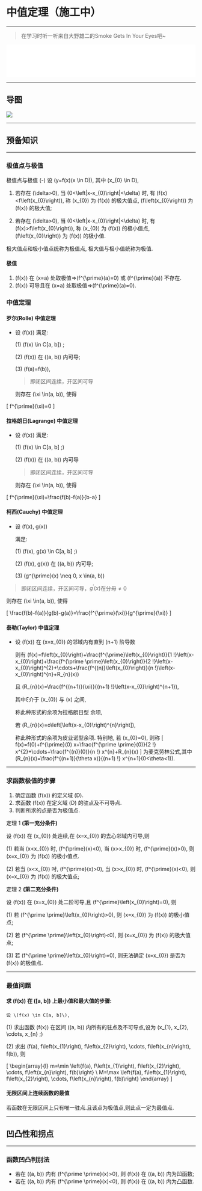 # 中值定理（施工中）

---

> 在学习时听一听来自大野雄二的Smoke Gets In Your Eyes吧~

<iframe frameborder="no" border="0" marginwidth="0" marginheight="0" width=100% height=86 src="//music.163.com/outchain/player?type=2&id=488846&auto=0&height=66"></iframe>

---

## 导图
![](https://app.bestzixue.com/diagram/knowledge_flowchart_calc_mean-value.jpg)

---

## 预备知识

---

### 极值点与极值

极值点与极值 \(-\) 设 \(y=f(x)(x \in D)\), 其中 \(x_{0} \in D\),

1. 若存在 \(\delta>0\), 当 \(0<\left|x-x_{0}\right|<\delta\) 时, 有 \(f(x)<f\left(x_{0}\right)\), 称 \(x_{0}\) 为 \(f(x)\) 的极大值点, \(f\left(x_{0}\right)\) 为 \(f(x)\) 的极大值;

2. 若存在 \(\delta>0\), 当 \(0<\left|x-x_{0}\right|<\delta\) 时, 有 \(f(x)>f\left(x_{0}\right)\), 称 \(x_{0}\) 为 \(f(x)\) 的极小值点, \(f\left(x_{0}\right)\) 为 \(f(x)\) 的极小值. 
   
极大值点和极小值点统称为极值点, 极大值与极小值统称为极值.

#### 极值

1. \(f(x)\) 在 \(x=a\) 处取极值$\Rightarrow$\(f^{\prime}(a)=0\) 或 \(f^{\prime}(a)\) 不存在. 
2. \(f(x)\) 可导且在 \(x=a\) 处取极值$\Rightarrow$\(f^{\prime}(a)=0\).

### 中值定理

#### 罗尔(Rolle) 中值定理
* 设 \(f(x)\) 满足:
  
  (1) \(f(x) \in C[a, b]\) ;
  
  (2) \(f(x)\) 在 \((a, b)\) 内可导;
  
  (3) \(f(a)=f(b)\), 
  
  >即闭区间连续，开区间可导

  则存在 \(\xi \in(a, b)\), 使得 
  
\[
f^{\prime}(\xi)=0
\]

#### 拉格朗日(Lagrange) 中值定理
* 设 \(f(x)\) 满足: 
  
  (1) \(f(x) \in C[a, b] ;\) 
  
  (2) \(f(x)\) 在 \((a, b)\) 内可导
  
  >即闭区间连续，开区间可导

  则存在 \(\xi \in(a, b)\), 使得 
  
\[
f^{\prime}(\xi)=\frac{f(b)-f(a)}{b-a}
\]

#### 柯西(Cauchy) 中值定理
* 设 \(f(x), g(x)\) 
  
  满足: 
  
  (1) \(f(x), g(x) \in C[a, b] ;\) 
  
  (2) \(f(x), g(x)\) 在 \((a, b)\) 内可导; 
  
  (3) \(g^{\prime}(x) \neq 0, x \in(a, b)\)
  
>即闭区间连续，开区间可导，$g^{\prime}(x)$在分母$\neq 0$

  则存在 \(\xi \in(a, b)\), 使得

\[
\frac{f(b)-f(a)}{g(b)-g(a)}=\frac{f^{\prime}(\xi)}{g^{\prime}(\xi)}
\]

#### 泰勒(Taylor) 中值定理
* 设 \(f(x)\) 在 \(x=x_{0}\) 的邻域内有直到 \(n+1\) 阶导数
  
  则有 \(f(x)=f\left(x_{0}\right)+\frac{f^{\prime}\left(x_{0}\right)}{1 !}\left(x-x_{0}\right)+\frac{f^{\prime \prime}\left(x_{0}\right)}{2 !}\left(x-x_{0}\right)^{2}+\cdots+\frac{f^{(n)}\left(x_{0}\right)}{n !}\left(x-x_{0}\right)^{n}+R_{n}(x)\) 
  
  且 \(R_{n}(x)=\frac{f^{(n+1)}(\xi)}{(n+1) !}\left(x-x_{0}\right)^{n+1}\), 
  
  其中$\xi$介于 \(x_{0}\) 与 \(x\) 之间, 
  
  称此种形式的余项为拉格朗日型 余项, 
  
  若 \(R_{n}(x)=o\left[\left(x-x_{0}\right)^{n}\right]\), 
  
  称此种形式的余项为皮业诺型余项. 特别地, 若 \(x_{0}=0\), 则称
\[
f(x)=f(0)+f^{\prime}(0) x+\frac{f^{\prime \prime}(0)}{2 !} x^{2}+\cdots+\frac{f^{(n)}(0)}{n !} x^{n}+R_{n}(x)
\]
为麦克劳林公式,其中 \(R_{n}(x)=\frac{f^{(n+1)}(\theta x)}{(n+1) !} x^{n+1}(0<\theta<1)\).

---

### 求函数极值的步骤

1. 确定函数 \(f(x)\) 的定义域 \(D\).
2. 求函数 \(f(x)\) 在定义域 \(D\) 的驻点及不可导点.
3. 判断所求的点是否为极值点.

定理 1 **(第一充分条件)** 

设 \(f(x)\) 在 \(x_{0}\) 处连续,在 \(x=x_{0}\) 的去心邻域内可导,则

(1) 若当 \(x<x_{0}\) 时, \(f^{\prime}(x)<0\), 当 \(x>x_{0}\) 时, \(f^{\prime}(x)>0\), 则 \(x=x_{0}\) 为 \(f(x)\) 的极小值点.

(2) 若当 \(x<x_{0}\) 吋, \(f^{\prime}(x)>0\), 当 \(x>x_{0}\) 时, \(f^{\prime}(x)<0\), 则 \(x=x_{0}\) 为 \(f(x)\) 的极大值点; 

定理 2 **(第二充分条件)** 

设 \(f(x)\) 在 \(x=x_{0}\) 处二阶可导,且 \(f^{\prime}\left(x_{0}\right)=0\), 则

(1) 若 \(f^{\prime \prime}\left(x_{0}\right)>0\), 则 \(x=x_{0}\) 为 \(f(x)\) 的极小值点;

(2) 若 \(f^{\prime \prime}\left(x_{0}\right)<0\), 则 \(x=x_{0}\) 为 \(f(x)\) 的极大值点;

(3) 若 \(f^{\prime \prime}\left(x_{0}\right)=0\), 则无法确定 \(x=x_{0}\) 是否为 \(f(x)\) 的极值点.

---

### 最值问题

#### 求 \(f(x)\) 在 \([a, b]\) 上最小值和最大值的步骤:

    设 \(f(x) \in C[a, b]\),    

(1) 求出函数 \(f(x)\) 在区间 \((a, b)\) 内所有的驻点及不可导点,设为 \(x_{1}, x_{2}, \cdots, x_{n} ;\)

(2) 求出 \(f(a), f\left(x_{1}\right), f\left(x_{2}\right), \cdots, f\left(x_{n}\right), f(b)\), 则

\[
\begin{array}{l}
m=\min \left\{f(a), f\left(x_{1}\right), f\left(x_{2}\right), \cdots, f\left(x_{n}\right), f(b)\right\} \\
M=\max \left\{f(a), f\left(x_{1}\right), f\left(x_{2}\right), \cdots, f\left(x_{n}\right), f(b)\right\}
\end{array}
\]

#### 无限区间上连续函数的最值

若函数在无限区间上只有唯一驻点.且该点为极值点,则此点一定为最值点.

---

## 凹凸性和拐点

---

### 函数凹凸判别法
* 若在 \((a, b)\) 内有 \(f^{\prime \prime}(x)>0\), 则 \(f(x)\) 在 \((a, b)\) 内为凹函数; 
* 若在 \((a, b)\) 内有 \(f^{\prime \prime}(x)<0\), 则 \(f(x)\) 在 \((a, b)\) 内为凸函数.